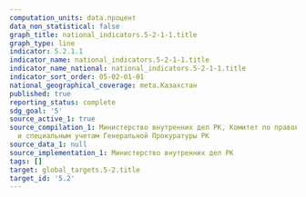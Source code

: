 ```yaml
---
computation_units: data.процент
data_non_statistical: false
graph_title: national_indicators.5-2-1-1.title
graph_type: line
indicator: 5.2.1.1
indicator_name: national_indicators.5-2-1-1.title
indicator_name_national: national_indicators.5-2-1-1.title
indicator_sort_order: 05-02-01-01
national_geographical_coverage: meta.Казахстан
published: true
reporting_status: complete
sdg_goal: '5'
source_active_1: true
source_compilation_1: Министерство внутренних дел РК, Комитет по правовой статистике
  и специальным учетам Генеральной Прокуратуры РК
source_data_1: null
source_implementation_1: Министерство внутренних дел РК
tags: []
target: global_targets.5-2.title
target_id: '5.2'
---
```

